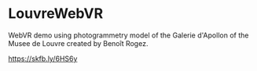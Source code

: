 # LouvreWebVR
WebVR demo using photogrammetry model of the Galerie d'Apollon of the Musee de Louvre created by Benoît Rogez. 

https://skfb.ly/6HS6y
